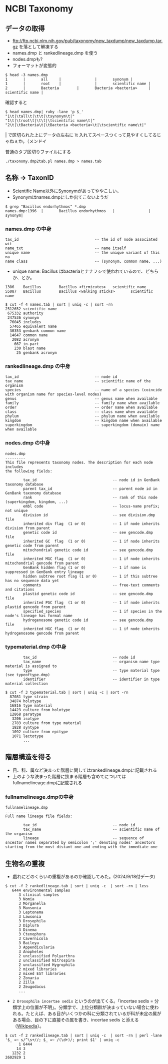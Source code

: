 # NCBI Taxonomy

## データの取得
- ftp://ftp.ncbi.nlm.nih.gov/pub/taxonomy/new_taxdump/new_taxdump.tar.gz を落として解凍する
- names.dmp と rankedlineage.dmp を使う
- nodes.dmpも?
- フォーマットが変態的

```
$ head -3 names.dmp                
1       |       all     |               |       synonym |
1       |       root    |               |       scientific name |
2       |       Bacteria        |       Bacteria <bacteria>     |       scientific name |
```
確認すると
```
$ head names.dmp| ruby -lane 'p $_'
"1\t|\tall\t|\t\t|\tsynonym\t|"
"1\t|\troot\t|\t\t|\tscientific name\t|"
"2\t|\tBacteria\t|\tBacteria <bacteria>\t|\tscientific name\t|"
```
| で区切られた上にデータの左右に \t 入れてスペースつくって見やすくしてるじゃねぇか。（メンドイ

普通のタブ区切りファイルにする

`./taxonomy.dmp2tab.pl names.dmp > names.tab`


## 名称 → TaxonID
- Scientific Name以外にSynonymがあってややこしい。
- Synonymはnames.dmpにしか出てこないようだ

```
$ grep "Bacillus endorhythmos" *.dmp
names.dmp:1396  |       Bacillus endorhythmos   |               |       synonym|
```

### names.dmp の中身
```
tax_id                                  -- the id of node associated wit
name_txt                                -- name itself
unique name                             -- the unique variant of this na
name class                              -- (synonym, common name, ...)
```

- unique name: Bacillus はbacteriaとナナフシで使われているので、どちらか、とか。

```
1386    Bacillus        Bacillus <firmicutes>   scientific name
55087   Bacillus        Bacillus <walking sticks>       scientific name
```

```
$ cut -f 4 names.tab | sort | uniq -c | sort -rn
2512652 scientific name
 675332 authority
 247536 synonym
  76045 includes
  57465 equivalent name
  30353 genbank common name
  14647 common name
   2082 acronym
    667 in-part
    230 blast name
     25 genbank acronym
```

### rankedlineage.dmp の中身
```
tax_id                                  -- node id
tax_name                                -- scientific name of the organism
species                                 -- name of a species (coincide with organism name for species-level nodes)
genus                                   -- genus name when available
family                                  -- family name when available
order                                   -- order name when available
class                                   -- class name when available
phylum                                  -- phylum name when available
kingdom                                 -- kingdom name when available
superkingdom                            -- superkingdom (domain) name when available
```
### nodes.dmp の中身
```
nodes.dmp
---------
This file represents taxonomy nodes. The description for each node includes 
the following fields:

        tax_id                                  -- node id in GenBank taxonomy database
        parent tax_id                           -- parent node id in GenBank taxonomy database
        rank                                    -- rank of this node (superkingdom, kingdom, ...) 
        embl code                               -- locus-name prefix; not unique
        division id                             -- see division.dmp file
        inherited div flag  (1 or 0)            -- 1 if node inherits division from parent
        genetic code id                         -- see gencode.dmp file
        inherited GC  flag  (1 or 0)            -- 1 if node inherits genetic code from parent
        mitochondrial genetic code id           -- see gencode.dmp file
        inherited MGC flag  (1 or 0)            -- 1 if node inherits mitochondrial gencode from parent
        GenBank hidden flag (1 or 0)            -- 1 if name is suppressed in GenBank entry lineage
        hidden subtree root flag (1 or 0)       -- 1 if this subtree has no sequence data yet
        comments                                -- free-text comments and citations
        plastid genetic code id                 -- see gencode.dmp file
        inherited PGC flag  (1 or 0)            -- 1 if node inherits plastid gencode from parent
        specified_species                       -- 1 if species in the node's lineage has formal name
        hydrogenosome genetic code id           -- see gencode.dmp file
        inherited HGC flag  (1 or 0)            -- 1 if node inherits hydrogenosome gencode from parent
```

### typematerial.dmp の中身
```
        tax_id                                  -- node id
        tax_name                                -- organism name type material is assigned to
        type                                    -- type material type (see typeoftype.dmp)
        identifier                              -- identifier in type material collection
```

```
$ cut -f 3 typematerial.tab | sort | uniq -c | sort -rn 
  87081 type strain
  34874 holotype
  16816 type material
  14423 culture from holotype
  12868 paratype
   3206 isotype
   2783 culture from type material
   1828 syntype
   1092 culture from epitype
   1071 lectotype
        ...
```


## 階層構造を得る
- 目、科、属など決まった階層に関してはrankedlineage.dmpに記載される
- 上のような決まった階層に挟まる階層も含めてについてはfullnamelineage.dmpに記載される

### fullnamelineage.dmpの中身
```
fullnamelineage.dmp
----------------
Full name lineage file fields:

        tax_id                                  -- node id
        tax_name                                -- scientific name of the organism
        lineage                                 -- sequence of sncestor names separated by semicolon ';' denoting nodes' ancestors starting from the most distant one and ending with the immediate one
```

## 生物名の重複
- 戯れにどのくらいの重複があるのか確認してみた。(2024/9/18付データ)
```
$ cut -f 2 rankedlineage.tab | sort | uniq -c  | sort -rn | less
   6444 environmental samples
      3 clinical samples
      3 Nomia
      3 Morganella
      3 Mansonia
      3 Leptonema
      3 Lawsonia
      3 Drosophila
      3 Diplura
      3 Dinema
      3 Ctenophora
      3 Cavernicola
      3 Baileya
      3 Appendicularia
      3 Anopheles
      2 unclassified Polyarthra
      2 unclassified Nitrospira
      2 unclassified Hygrophila
      2 mixed libraries
      2 mixed EST libraries
      2 Zonaria
      2 Zilla
      2 Zeugodacus
      ...
```

- `2 Drosophila incertae sedis` というのが出てくる。「incertae sedis = 分類学上の位置が不明」。分類学で、上位分類群が決まっていない場合に使われる。たとえば、ある目がいくつかの科に分類されているが科が未定の属がある場合、目の下に直接その属を書き、incertae sedis と添える（[Wikipedia](https://ja.wikipedia.org/wiki/Incertae_sedis)）。

```
$ cut -f 2 rankedlineage.tab | sort | uniq -c  | sort -rn | perl -lane '$_ =~ s/^\s+//; $_ =~ /(\d+)/; print $1' | uniq -c
      1 6444
     14 3
   1232 2
2602929 1
```
